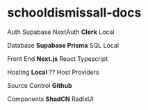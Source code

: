 # schooldismissall-docs

Auth
  Supabase
  NextAuth
  **Clerk**
  Local


Database
  **Supabase
  Prisma**
  SQL Local

Front End
  **Next.js**
  React
  Typescript

Hosting
  **Local** ??
  Host Providers


Source Control
  **Github**

Components
  **ShadCN**
  RadixUI
